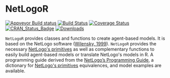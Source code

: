 # NetLogoR

[![Appveyor Build status](https://ci.appveyor.com/api/projects/status/k65nup6cuqr5p2hy/branch/master?svg=true)](https://ci.appveyor.com/project/achubaty/netlogor/branch/master)
[![Build Status](https://travis-ci.org/PredictiveEcology/NetLogoR.svg?branch=master)](https://travis-ci.org/PredictiveEcology/NetLogoR)
[![Coverage Status](https://coveralls.io/repos/PredictiveEcology/NetLogoR/badge.svg?branch=master)](https://coveralls.io/r/PredictiveEcology/NetLogoR?branch=master)
[![CRAN_Status_Badge](http://www.r-pkg.org/badges/version/NetLogoR)](https://cran.r-project.org/package=NetLogoR)
[![Downloads](http://cranlogs.r-pkg.org/badges/NetLogoR)](https://cran.rstudio.com/package=NetLogoR)

`NetLogoR` provides classes and functions to create agent-based models. It is based on the NetLogo software ([Wilensky, 1999](http://ccl.northwestern.edu/netlogo/)). `NetLogoR` provides the necessary [NetLogo's primitives](https://ccl.northwestern.edu/netlogo/docs/dictionary.html) as well as complementary functions to easily build agent-based models or translate NetLogo's models in R. A programming guide derived from the [NetLogo’s Programming Guide](https://ccl.northwestern.edu/netlogo/docs/programming.html), a dictionary for [NetLogo's primitives](https://ccl.northwestern.edu/netlogo/docs/dictionary.html) equivalences, and model examples are available. 
